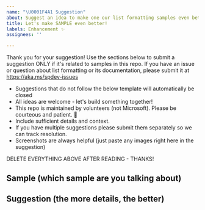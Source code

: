 ```yaml
---
name: "\U0001F4A1 Suggestion"
about: Suggest an idea to make one our list formatting samples even better
title: Let's make SAMPLE even better!
labels: Enhancement ✨
assignees: ''

---
```


Thank you for your suggestion! Use the sections below to submit a suggestion ONLY if it's related to samples in this repo. If you have an issue or question about list formatting or its documentation, please submit it at https://aka.ms/spdev-issues

- Suggestions that do not follow the below template will automatically be closed
- All ideas are welcome - let's build something together!
- This repo is maintained by volunteers (not Microsoft). Please be courteous and patient. 🙂
- Include sufficient details and context.
- If you have multiple suggestions please submit them separately so we can track resolution.
- Screenshots are always helpful (just paste any images right here in the suggestion)

DELETE EVERYTHING ABOVE AFTER READING - THANKS!

## Sample (which sample are you talking about)


## Suggestion (the more details, the better)
